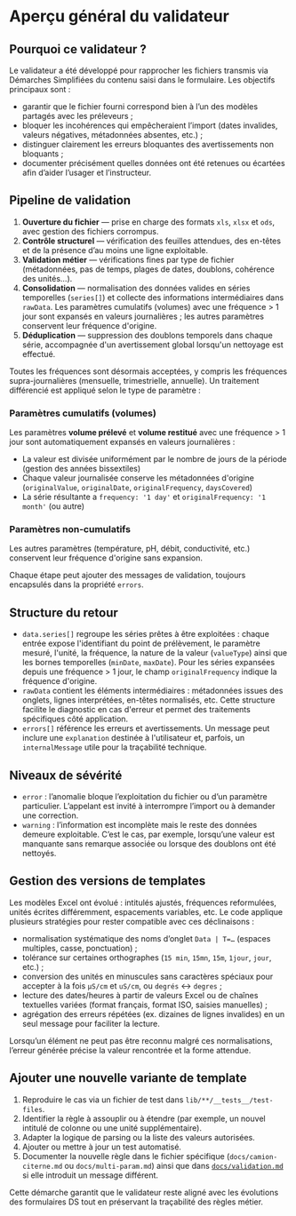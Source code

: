 # Aperçu général du validateur

## Pourquoi ce validateur ?

Le validateur a été développé pour rapprocher les fichiers transmis via Démarches Simplifiées du contenu saisi dans le formulaire. Les objectifs principaux sont :

- garantir que le fichier fourni correspond bien à l’un des modèles partagés avec les préleveurs ;
- bloquer les incohérences qui empêcheraient l’import (dates invalides, valeurs négatives, métadonnées absentes, etc.) ;
- distinguer clairement les erreurs bloquantes des avertissements non bloquants ;
- documenter précisément quelles données ont été retenues ou écartées afin d’aider l’usager et l’instructeur.

## Pipeline de validation

1. **Ouverture du fichier** — prise en charge des formats `xls`, `xlsx` et `ods`, avec gestion des fichiers corrompus.
2. **Contrôle structurel** — vérification des feuilles attendues, des en-têtes et de la présence d’au moins une ligne exploitable.
3. **Validation métier** — vérifications fines par type de fichier (métadonnées, pas de temps, plages de dates, doublons, cohérence des unités…).
4. **Consolidation** — normalisation des données valides en séries temporelles (`series[]`) et collecte des informations intermédiaires dans `rawData`. Les paramètres cumulatifs (volumes) avec une fréquence > 1 jour sont expansés en valeurs journalières ; les autres paramètres conservent leur fréquence d'origine.
5. **Déduplication** — suppression des doublons temporels dans chaque série, accompagnée d'un avertissement global lorsqu'un nettoyage est effectué.

Toutes les fréquences sont désormais acceptées, y compris les fréquences supra-journalières (mensuelle, trimestrielle, annuelle). Un traitement différencié est appliqué selon le type de paramètre :

### Paramètres cumulatifs (volumes)
Les paramètres **volume prélevé** et **volume restitué** avec une fréquence > 1 jour sont automatiquement expansés en valeurs journalières :
- La valeur est divisée uniformément par le nombre de jours de la période (gestion des années bissextiles)
- Chaque valeur journalisée conserve les métadonnées d'origine (`originalValue`, `originalDate`, `originalFrequency`, `daysCovered`)
- La série résultante a `frequency: '1 day'` et `originalFrequency: '1 month'` (ou autre)

### Paramètres non-cumulatifs
Les autres paramètres (température, pH, débit, conductivité, etc.) conservent leur fréquence d'origine sans expansion.

Chaque étape peut ajouter des messages de validation, toujours encapsulés dans la propriété `errors`.

## Structure du retour

- `data.series[]` regroupe les séries prêtes à être exploitées : chaque entrée expose l'identifiant du point de prélèvement, le paramètre mesuré, l'unité, la fréquence, la nature de la valeur (`valueType`) ainsi que les bornes temporelles (`minDate`, `maxDate`). Pour les séries expansées depuis une fréquence > 1 jour, le champ `originalFrequency` indique la fréquence d'origine.
- `rawData` contient les éléments intermédiaires : métadonnées issues des onglets, lignes interprétées, en-têtes normalisés, etc. Cette structure facilite le diagnostic en cas d'erreur et permet des traitements spécifiques côté application.
- `errors[]` référence les erreurs et avertissements. Un message peut inclure une `explanation` destinée à l'utilisateur et, parfois, un `internalMessage` utile pour la traçabilité technique.

## Niveaux de sévérité

- `error` : l’anomalie bloque l’exploitation du fichier ou d’un paramètre particulier. L’appelant est invité à interrompre l’import ou à demander une correction.
- `warning` : l’information est incomplète mais le reste des données demeure exploitable. C’est le cas, par exemple, lorsqu’une valeur est manquante sans remarque associée ou lorsque des doublons ont été nettoyés.

## Gestion des versions de templates

Les modèles Excel ont évolué : intitulés ajustés, fréquences reformulées, unités écrites différemment, espacements variables, etc. Le code applique plusieurs stratégies pour rester compatible avec ces déclinaisons :

- normalisation systématique des noms d’onglet `Data | T=…` (espaces multiples, casse, ponctuation) ;
- tolérance sur certaines orthographes (`15 min`, `15mn`, `15m`, `1jour`, `jour`, etc.) ;
- conversion des unités en minuscules sans caractères spéciaux pour accepter à la fois `µS/cm` et `uS/cm`, ou `degrés` ↔ `degres` ;
- lecture des dates/heures à partir de valeurs Excel ou de chaînes textuelles variées (format français, format ISO, saisies manuelles) ;
- agrégation des erreurs répétées (ex. dizaines de lignes invalides) en un seul message pour faciliter la lecture.

Lorsqu’un élément ne peut pas être reconnu malgré ces normalisations, l’erreur générée précise la valeur rencontrée et la forme attendue.

## Ajouter une nouvelle variante de template

1. Reproduire le cas via un fichier de test dans `lib/**/__tests__/test-files`.
2. Identifier la règle à assouplir ou à étendre (par exemple, un nouvel intitulé de colonne ou une unité supplémentaire).
3. Adapter la logique de parsing ou la liste des valeurs autorisées.
4. Ajouter ou mettre à jour un test automatisé.
5. Documenter la nouvelle règle dans le fichier spécifique (`docs/camion-citerne.md` ou `docs/multi-param.md`) ainsi que dans [`docs/validation.md`](validation.md) si elle introduit un message différent.

Cette démarche garantit que le validateur reste aligné avec les évolutions des formulaires DS tout en préservant la traçabilité des règles métier.
